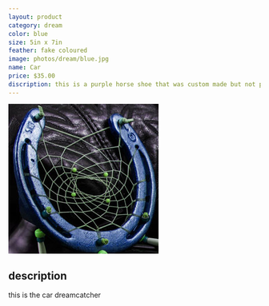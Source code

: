 ```yaml
---
layout: product
category: dream
color: blue
size: 5in x 7in
feather: fake coloured
image: photos/dream/blue.jpg
name: Car
price: $35.00
discription: this is a purple horse shoe that was custom made but not picked up 
---
```


![ car dreamcatcher ](/images/photos/dream/blue.jpg)

## description

this is the car dreamcatcher
